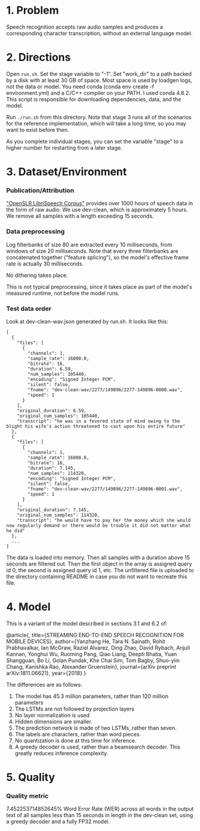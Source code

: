 # 1. Problem 
Speech recognition accepts raw audio samples and produces a corresponding
character transcription, without an external language model.

# 2. Directions

Open `run.sh`. Set the stage variable to "-1". Set "work_dir" to a
path backed by a disk with at least 30 GB of space. Most space is used
by loadgen logs, not the data or model. You need conda (conda env create -f environment.yml) and a C/C++
compiler on your PATH. I used conda 4.8.2. This script is responsible
for downloading dependencies, data, and the model.

Run `./run.sh` from this directory. Note that stage 3 runs all of the
scenarios for the reference implementation, which will take a long
time, so you may want to exist before then.

As you complete individual stages, you can set the variable "stage" to
a higher number for restarting from a later stage.

# 3. Dataset/Environment
### Publication/Attribution
["OpenSLR LibriSpeech Corpus"](http://www.openslr.org/12/) provides over 1000 hours of speech data in the form of raw audio.
We use dev-clean, which is approximately 5 hours. We remove all samples with a length exceeding 15 seconds.

### Data preprocessing
Log filterbanks of size 80 are extracted every 10 milliseconds, from
windows of size 20 milliseconds. Note that every three filterbanks are
concatenated together ("feature splicing"), so the model's effective
frame rate is actually 30 milliseconds.

No dithering takes place.

This is not typical preprocessing, since it takes place as part of the
model's measured runtime, not before the model runs.

### Test data order

Look at dev-clean-wav.json generated by run.sh. It looks like this:

```
[
  {
    "files": [
      {
        "channels": 1,
        "sample_rate": 16000.0,
        "bitrate": 16,
        "duration": 6.59,
        "num_samples": 105440,
        "encoding": "Signed Integer PCM",
        "silent": false,
        "fname": "dev-clean-wav/2277/149896/2277-149896-0000.wav",
        "speed": 1
      }
    ],
    "original_duration": 6.59,
    "original_num_samples": 105440,
    "transcript": "he was in a fevered state of mind owing to the blight his wife's action threatened to cast upon his entire future"
  },
  {
    "files": [
      {
        "channels": 1,
        "sample_rate": 16000.0,
        "bitrate": 16,
        "duration": 7.145,
        "num_samples": 114320,
        "encoding": "Signed Integer PCM",
        "silent": false,
        "fname": "dev-clean-wav/2277/149896/2277-149896-0001.wav",
        "speed": 1
      }
    ],
    "original_duration": 7.145,
    "original_num_samples": 114320,
    "transcript": "he would have to pay her the money which she would now regularly demand or there would be trouble it did not matter what he did"
  },
  ...
]
```

The data is loaded into memory. Then all samples with a duration above
15 seconds are filtered out. Then the first object in the array is
assigned query id 0, the second is assigned query id 1, etc. The
unfiltered file is uploaded to the directory containing README in case
you do not want to recreate this file.

# 4. Model
This is a variant of the model described in sections 3.1 and 6.2 of:

@article{,
  title={STREAMING END-TO-END SPEECH RECOGNITION FOR MOBILE DEVICES},
  author={Yanzhang He, Tara N. Sainath, Rohit Prabhavalkar, Ian McGraw, Raziel Alvarez, Ding Zhao,
  David Rybach, Anjuli Kannan, Yonghui Wu, Ruoming Pang, Qiao Liang, Deepti Bhatia, Yuan Shangguan,
  Bo Li, Golan Pundak, Khe Chai Sim, Tom Bagby, Shuo-yiin Chang, Kanishka Rao, Alexander Gruenstein},
  journal={arXiv preprint arXiv:1811.06621},
  year={2018}
}

The differences are as follows:

1. The model has 45.3 million parameters, rather than 120 million parameters
1. The LSTMs are not followed by projection layers
1. No layer normalization is used
1. Hidden dimensions are smaller.
1. The prediction network is made of two LSTMs, rather than seven.
1. The labels are characters, rather than word pieces.
1. No quantization is done at this time for inference.
1. A greedy decoder is used, rather than a beamsearch decoder. This greatly
   reduces inference complexity.

# 5. Quality
### Quality metric
7.452253714852645% Word Error Rate (WER) across all words in the output text of
all samples less than 15 seconds in length in the dev-clean set, using a greedy
decoder and a fully FP32 model.
